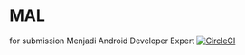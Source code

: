 # MAL
for submission Menjadi Android Developer Expert
[![CircleCI](https://circleci.com/gh/NaufalRachmandani/MAL/tree/main.svg?style=shileld)](https://circleci.com/gh/NaufalRachmandani/MAL/tree/main)
